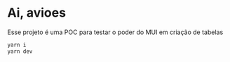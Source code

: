 # Ai, avioes

Esse projeto é uma POC para testar o poder do MUI em criação de tabelas

```js
yarn i
yarn dev
```

